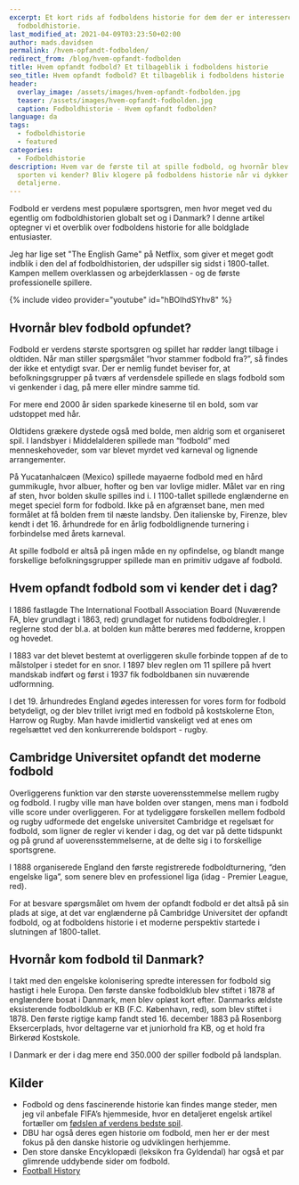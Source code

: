 ```yaml
---
excerpt: Et kort rids af fodboldens historie for dem der er interesseret i
  fodboldhistorie.
last_modified_at: 2021-04-09T03:23:50+02:00
author: mads.davidsen
permalink: /hvem-opfandt-fodbolden/
redirect_from: /blog/hvem-opfandt-fodbolden
title: Hvem opfandt fodbold? Et tilbageblik i fodboldens historie
seo_title: Hvem opfandt fodbold? Et tilbageblik i fodboldens historie
header:
  overlay_image: /assets/images/hvem-opfandt-fodbolden.jpg
  teaser: /assets/images/hvem-opfandt-fodbolden.jpg
  caption: Fodboldhistorie - Hvem opfandt fodbolden?
language: da
tags:
  - fodboldhistorie
  - featured
categories:
  - Fodboldhistorie
description: Hvem var de første til at spille fodbold, og hvornår blev det til
  sporten vi kender? Bliv klogere på fodboldens historie når vi dykker ned i
  detaljerne.
---
```


Fodbold er verdens mest populære sportsgren, men hvor meget ved du egentlig om fodboldhistorien globalt set og i Danmark? I denne artikel optegner vi et overblik over fodboldens historie for alle boldglade entusiaster.

Jeg har lige set "The English Game" på Netflix, som giver et meget godt indblik i den del af fodboldhistorien, der udspiller sig sidst i 1800-tallet. Kampen mellem overklassen og arbejderklassen - og de første professionelle spillere.

{% include video provider="youtube" id="hBOlhdSYhv8" %}

## Hvornår blev fodbold opfundet?

Fodbold er verdens største sportsgren og spillet har rødder langt tilbage i oldtiden. Når man stiller spørgsmålet “hvor stammer fodbold fra?”, så findes der ikke et entydigt svar. Der er nemlig fundet beviser for, at befolkningsgrupper på tværs af verdensdele spillede en slags fodbold som vi genkender i dag, på mere eller mindre samme tid. 

For mere end 2000 år siden sparkede kineserne til en bold, som var udstoppet med hår. 

Oldtidens grækere dystede også med bolde, men aldrig som et organiseret spil. I landsbyer i Middelalderen spillede man “fodbold” med menneskehoveder, som var blevet myrdet ved karneval og lignende arrangementer.


På Yucatanhalcøen (Mexico) spillede mayaerne fodbold med en hård gummikugle, hvor albuer, hofter og ben var lovlige midler. Målet var en ring af sten, hvor bolden skulle spilles ind i. I 1100-tallet spillede englænderne en meget speciel form for fodbold. Ikke på en afgrænset bane, men med formålet at få bolden frem til næste landsby. Den italienske by, Firenze, blev kendt i det 16. århundrede for en årlig fodboldlignende turnering i forbindelse med årets karneval.



At spille fodbold er altså på ingen måde en ny opfindelse, og blandt mange forskellige befolkningsgrupper spillede man en primitiv udgave af fodbold. 


## Hvem opfandt fodbold som vi kender det i dag?


I 1886 fastlagde The International Football Association Board (Nuværende FA, blev grundlagt i 1863, red) grundlaget for nutidens fodboldregler. I reglerne stod der bl.a. at bolden kun måtte berøres med fødderne, kroppen og hovedet.



I 1883 var det blevet bestemt at overliggeren skulle forbinde toppen af de to målstolper i stedet for en snor. I 1897 blev reglen om 11 spillere på hvert mandskab indført og først i 1937 fik fodboldbanen sin nuværende udformning.



I det 19. århundredes England øgedes interessen for vores form for fodbold betydeligt, og der blev trillet ivrigt med en fodbold på kostskolerne Eton, Harrow og Rugby. Man havde imidlertid vanskeligt ved at enes om regelsættet ved den konkurrerende boldsport - rugby.

## Cambridge Universitet opfandt det moderne fodbold


Overliggerens funktion var den største uoverensstemmelse mellem rugby og fodbold. I rugby ville man have bolden over stangen, mens man i fodbold ville score under overliggeren. For at tydeliggøre forskellen mellem fodbold og rugby udformede det engelske universitet Cambridge et regelsæt for fodbold, som ligner de regler vi kender i dag, og det var på dette tidspunkt og på grund af uoverensstemmelserne, at de delte sig i to forskellige sportsgrene.



I 1888 organiserede England den første registrerede fodboldturnering, “den engelske liga”, som senere blev en professionel liga (idag - Premier League, red).

For at besvare spørgsmålet om hvem der opfandt fodbold er det altså på sin plads at sige, at det var englænderne på Cambridge Universitet der opfandt fodbold, og at fodboldens historie i et moderne perspektiv startede i slutningen af 1800-tallet.

## Hvornår kom fodbold til Danmark?


I takt med den engelske kolonisering spredte interessen for fodbold sig hastigt i hele Europa. Den første danske fodboldklub blev stiftet i 1878 af englændere bosat i Danmark, men blev opløst kort efter.  Danmarks ældste eksisterende fodboldklub er KB (F.C. København, red), som blev stiftet i 1878. Den første rigtige kamp fandt sted 16. december 1883 på Rosenborg Eksercerplads, hvor deltagerne var et juniorhold fra KB, og et hold fra Birkerød Kostskole.



I Danmark er der i dag mere end 350.000 der spiller fodbold på landsplan.

## Kilder

- Fodbold og dens fascinerende historie kan findes mange steder, men jeg vil anbefale FIFA’s hjemmeside, hvor en detaljeret engelsk artikel fortæller om [fødslen af verdens bedste spil](http://www.fifa.com/).
- DBU har også deres egen historie om fodbold, men her er der mest fokus på den danske historie og udviklingen herhjemme.
- Den store danske Encyklopædi (leksikon fra Gyldendal) har også et par glimrende uddybende sider om fodbold.
- [Football History](https://www.footballhistory.org/)
